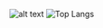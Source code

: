 ![alt text](https://github.com/mfaysoares/files/blob/main/banner.png)
![Top Langs](https://github-readme-stats.vercel.app/api/top-langs/?username=mfaysoares&theme=tokyonight)
